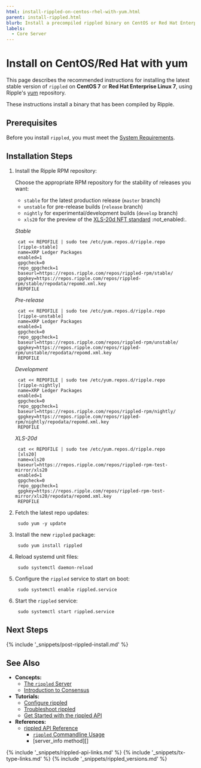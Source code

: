 ```yaml
---
html: install-rippled-on-centos-rhel-with-yum.html
parent: install-rippled.html
blurb: Install a precompiled rippled binary on CentOS or Red Hat Enterprise Linux.
labels:
  - Core Server
---
```

# Install on CentOS/Red Hat with yum

This page describes the recommended instructions for installing the latest stable version of `rippled` on **CentOS 7** or **Red Hat Enterprise Linux 7**, using Ripple's [yum](https://en.wikipedia.org/wiki/Yellowdog_Updater,_Modified) repository.

These instructions install a binary that has been compiled by Ripple.


## Prerequisites

Before you install `rippled`, you must meet the [System Requirements](system-requirements.html).


## Installation Steps

1. Install the Ripple RPM repository:

    Choose the appropriate RPM repository for the stability of releases you want:

    - `stable` for the latest production release (`master` branch)
    - `unstable` for pre-release builds (`release` branch)
    - `nightly` for experimental/development builds (`develop` branch)
    - `xls20` for the preview of the [XLS-20d NFT standard](https://github.com/XRPLF/XRPL-Standards/discussions/46) :not_enabled:.

    <!-- MULTICODE_BLOCK_START -->

    *Stable*

        cat << REPOFILE | sudo tee /etc/yum.repos.d/ripple.repo
        [ripple-stable]
        name=XRP Ledger Packages
        enabled=1
        gpgcheck=0
        repo_gpgcheck=1
        baseurl=https://repos.ripple.com/repos/rippled-rpm/stable/
        gpgkey=https://repos.ripple.com/repos/rippled-rpm/stable/repodata/repomd.xml.key
        REPOFILE

    *Pre-release*

        cat << REPOFILE | sudo tee /etc/yum.repos.d/ripple.repo
        [ripple-unstable]
        name=XRP Ledger Packages
        enabled=1
        gpgcheck=0
        repo_gpgcheck=1
        baseurl=https://repos.ripple.com/repos/rippled-rpm/unstable/
        gpgkey=https://repos.ripple.com/repos/rippled-rpm/unstable/repodata/repomd.xml.key
        REPOFILE

    *Development*

        cat << REPOFILE | sudo tee /etc/yum.repos.d/ripple.repo
        [ripple-nightly]
        name=XRP Ledger Packages
        enabled=1
        gpgcheck=0
        repo_gpgcheck=1
        baseurl=https://repos.ripple.com/repos/rippled-rpm/nightly/
        gpgkey=https://repos.ripple.com/repos/rippled-rpm/nightly/repodata/repomd.xml.key
        REPOFILE

    *XLS-20d*

        cat << REPOFILE | sudo tee /etc/yum.repos.d/ripple.repo
        [xls20]
        name=xls20
        baseurl=https://repos.ripple.com/repos/rippled-rpm-test-mirror/xls20
        enabled=1
        gpgcheck=0
        repo_gpgcheck=1
        gpgkey=https://repos.ripple.com/repos/rippled-rpm-test-mirror/xls20/repodata/repomd.xml.key
        REPOFILE

    <!-- MULTICODE_BLOCK_START -->


2. Fetch the latest repo updates:

        sudo yum -y update

3. Install the new `rippled` package:

        sudo yum install rippled

4. Reload systemd unit files:

        sudo systemctl daemon-reload

5. Configure the `rippled` service to start on boot:

        sudo systemctl enable rippled.service

6. Start the `rippled` service:

        sudo systemctl start rippled.service


## Next Steps

{% include '_snippets/post-rippled-install.md' %}<!--_ -->


## See Also

- **Concepts:**
    - [The `rippled` Server](the-rippled-server.html)
    - [Introduction to Consensus](intro-to-consensus.html)
- **Tutorials:**
    - [Configure rippled](configure-rippled.html)
    - [Troubleshoot rippled](troubleshoot-the-rippled-server.html)
    - [Get Started with the rippled API](get-started-using-http-websocket-apis.html)
- **References:**
    - [rippled API Reference](rippled-api.html)
        - [`rippled` Commandline Usage](commandline-usage.html)
        - [server_info method][]


<!--{# common link defs #}-->
{% include '_snippets/rippled-api-links.md' %}
{% include '_snippets/tx-type-links.md' %}
{% include '_snippets/rippled_versions.md' %}

